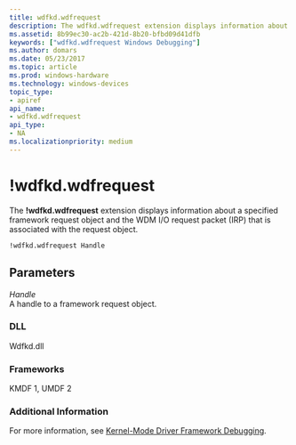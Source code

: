 ```yaml
---
title: wdfkd.wdfrequest
description: The wdfkd.wdfrequest extension displays information about a specified framework request object and the WDM I/O request packet (IRP) that is associated with the request object.
ms.assetid: 8b99ec30-ac2b-421d-8b20-bfbd09d41dfb
keywords: ["wdfkd.wdfrequest Windows Debugging"]
ms.author: domars
ms.date: 05/23/2017
ms.topic: article
ms.prod: windows-hardware
ms.technology: windows-devices
topic_type:
- apiref
api_name:
- wdfkd.wdfrequest
api_type:
- NA
ms.localizationpriority: medium
---
```


# !wdfkd.wdfrequest


The **!wdfkd.wdfrequest** extension displays information about a specified framework request object and the WDM I/O request packet (IRP) that is associated with the request object.

```
!wdfkd.wdfrequest Handle
```

## <span id="Parameters"></span><span id="parameters"></span><span id="PARAMETERS"></span>Parameters


<span id="_______Handle______"></span><span id="_______handle______"></span><span id="_______HANDLE______"></span> *Handle*   
A handle to a framework request object.

### <span id="DLL"></span><span id="dll"></span>DLL

Wdfkd.dll

### <span id="Frameworks"></span><span id="frameworks"></span><span id="FRAMEWORKS"></span>Frameworks

KMDF 1, UMDF 2

### <span id="Additional_Information"></span><span id="additional_information"></span><span id="ADDITIONAL_INFORMATION"></span>Additional Information

For more information, see [Kernel-Mode Driver Framework Debugging](kernel-mode-driver-framework-debugging.md).

 

 





